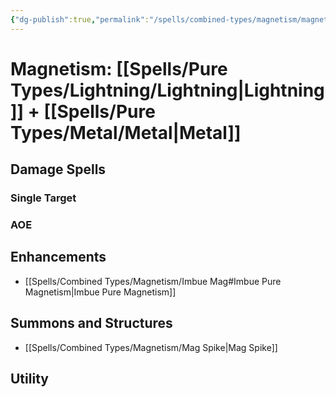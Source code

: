 ```yaml
---
{"dg-publish":true,"permalink":"/spells/combined-types/magnetism/magnetism/"}
---
```


# Magnetism: [[Spells/Pure Types/Lightning/Lightning\|Lightning]] + [[Spells/Pure Types/Metal/Metal\|Metal]]
## Damage Spells

### Single Target

### AOE
## Enhancements
- [[Spells/Combined Types/Magnetism/Imbue Mag#Imbue Pure Magnetism\|Imbue Pure Magnetism]]
## Summons and Structures
- [[Spells/Combined Types/Magnetism/Mag Spike\|Mag Spike]]
## Utility